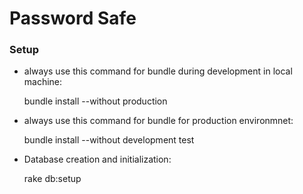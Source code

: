 # Password Safe

### Setup

* always use this command for bundle during development in local machine:

    bundle install --without production

* always use this command for bundle for production environmnet:

    bundle install --without development test

* Database creation and initialization:

    rake db:setup
